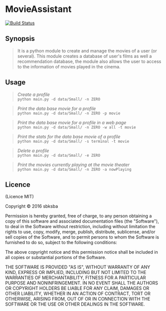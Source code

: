 MovieAssistant
==============

[![Build Status](https://travis-ci.org/sbksba/Movie-Assistant.svg?branch=master)](https://travis-ci.org/sbksba/Movie-Assistant)

Synopsis
--------

> It is a python module to create and manage the movies of a user (or several).
> This module creates a database of user's films as well a recommendation database, the module also allows the user to access to the information of movies played in the cinema.   

Usage
-----

> _Create a profile_  
    `python main.py -d data/Small/ -n ZERO`

> _Print the data base movie for a profile_  
    `python main.py -d data/Small/ -n ZERO -p movie`

> _Print the data base movie for a profile in a web page_  
    `python main.py -d data/Small/ -n ZERO -w all -t movie`

> _Print the stats for the data base movie of a profile_  
    `python main.py -d data/Small/ -s terminal -t movie`

> _Delete a profile_  
    `python main.py -d data/Small/ -e ZERO`

> _Print the movies currently playing at the movie theater_  
    `python main.py -d data/Small/ -n ZERO -a nowPlaying`

## Licence

(Licence MIT)

Copyright © 2016 sbksba

Permission is hereby granted, free of charge, to any person obtaining a copy of this software and associated documentation files (the "Software"), to deal in the Software without restriction, including without limitation the rights to use, copy, modify, merge, publish, distribute, sublicense, and/or sell copies of the Software, and to permit persons to whom the Software is furnished to do so, subject to the following conditions:

The above copyright notice and this permission notice shall be included in all copies or substantial portions of the Software.

THE SOFTWARE IS PROVIDED "AS IS", WITHOUT WARRANTY OF ANY KIND, EXPRESS OR IMPLIED, INCLUDING BUT NOT LIMITED TO THE WARRANTIES OF MERCHANTABILITY, FITNESS FOR A PARTICULAR PURPOSE AND NONINFRINGEMENT. IN NO EVENT SHALL THE AUTHORS OR COPYRIGHT HOLDERS BE LIABLE FOR ANY CLAIM, DAMAGES OR OTHER LIABILITY, WHETHER IN AN ACTION OF CONTRACT, TORT OR OTHERWISE, ARISING FROM, OUT OF OR IN CONNECTION WITH THE SOFTWARE OR THE USE OR OTHER DEALINGS IN THE SOFTWARE.
